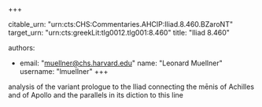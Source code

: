 +++


citable_urn: "urn:cts:CHS:Commentaries.AHCIP:Iliad.8.460.BZaroNT"
target_urn: "urn:cts:greekLit:tlg0012.tlg001:8.460"
title: "Iliad 8.460"

authors:
- email: "muellner@chs.harvard.edu"
  name: "Leonard Muellner"
  username: "lmuellner"
+++

<p>analysis of the variant prologue to the Iliad connecting the mēnis of Achilles and of Apollo and the parallels in its diction to this line</p>